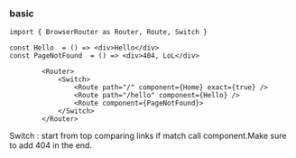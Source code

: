 ### basic
```
import { BrowserRouter as Router, Route, Switch }

const Hello  = () => <div>Hello</div>
const PageNotFound  = () => <div>404, LoL</div>

		<Router>
			<Switch>
				<Route path="/" component={Home} exact={true} />
				<Route path="/hello" component={Hello} />
                <Route component={PageNotFound}>
			</Switch>
		</Router>
```
Switch : start from top comparing links if match call component.Make sure to add 404 in the end.
